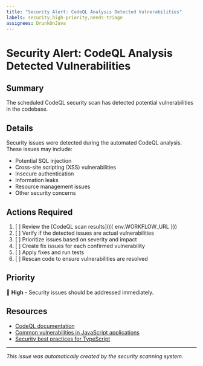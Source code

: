 ```yaml
---
title: "Security Alert: CodeQL Analysis Detected Vulnerabilities"
labels: security,high-priority,needs-triage
assignees: DrunkOnJava
---
```


# Security Alert: CodeQL Analysis Detected Vulnerabilities

## Summary

The scheduled CodeQL security scan has detected potential vulnerabilities in the codebase.

## Details

Security issues were detected during the automated CodeQL analysis. These issues may include:

- Potential SQL injection
- Cross-site scripting (XSS) vulnerabilities
- Insecure authentication
- Information leaks
- Resource management issues
- Other security concerns

## Actions Required

1. [ ] Review the [CodeQL scan results]({{ env.WORKFLOW_URL }})
2. [ ] Verify if the detected issues are actual vulnerabilities
3. [ ] Prioritize issues based on severity and impact
4. [ ] Create fix issues for each confirmed vulnerability
5. [ ] Apply fixes and run tests
6. [ ] Rescan code to ensure vulnerabilities are resolved

## Priority

🔴 **High** - Security issues should be addressed immediately.

## Resources

- [CodeQL documentation](https://codeql.github.com/docs/)
- [Common vulnerabilities in JavaScript applications](https://owasp.org/www-project-top-ten/)
- [Security best practices for TypeScript](https://auth0.com/blog/typescript-security-best-practices/)

---

_This issue was automatically created by the security scanning system._